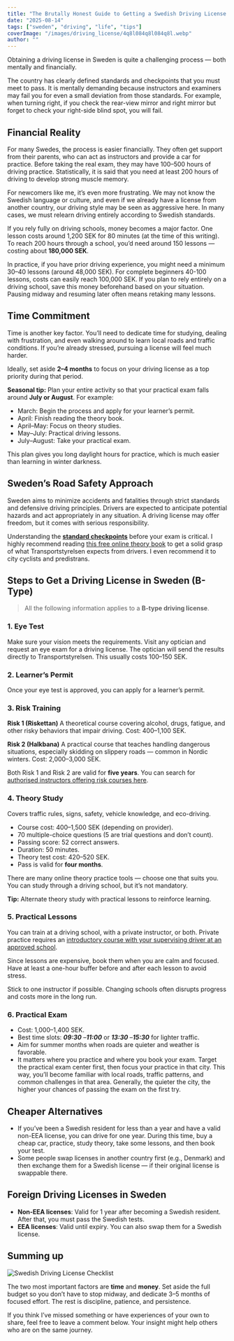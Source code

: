 ```yaml
---
title: "The Brutally Honest Guide to Getting a Swedish Driving License (Without Going Broke or Losing Your Mind)"
date: "2025-08-14"
tags: ["sweden", "driving", "life", "tips"]
coverImage: "/images/driving_license/4q8l084q8l084q8l.webp"
author: ""
---
```


Obtaining a driving license in Sweden is quite a challenging process — both mentally and financially.

The country has clearly defined standards and checkpoints that you must meet to pass. It is mentally demanding because instructors and examiners may fail you for even a small deviation from those standards. For example, when turning right, if you check the rear-view mirror and right mirror but forget to check your right-side blind spot, you will fail.

## Financial Reality

For many Swedes, the process is easier financially. They often get support from their parents, who can act as instructors and provide a car for practice. Before taking the real exam, they may have 100–500 hours of driving practice. Statistically, it is said that you need at least 200 hours of driving to develop strong muscle memory.

For newcomers like me, it’s even more frustrating. We may not know the Swedish language or culture, and even if we already have a license from another country, our driving style may be seen as aggressive here. In many cases, we must relearn driving entirely according to Swedish standards.

If you rely fully on driving schools, money becomes a major factor. One lesson costs around 1,200 SEK for 80 minutes (at the time of this writing). To reach 200 hours through a school, you’d need around 150 lessons — costing about **180,000 SEK**.

In practice, if you have prior driving experience, you might need a minimum 30–40 lessons (around 48,000 SEK). For complete beginners 40-100 lessons, costs can easily reach 100,000 SEK. If you plan to rely entirely on a driving school, save this money beforehand based on your situation. Pausing midway and resuming later often means retaking many lessons.

## Time Commitment

Time is another key factor. You’ll need to dedicate time for studying, dealing with frustration, and even walking around to learn local roads and traffic conditions. If you’re already stressed, pursuing a license will feel much harder.

Ideally, set aside **2–4 months** to focus on your driving license as a top priority during that period.

**Seasonal tip:** Plan your entire activity so that your practical exam falls around **July or August**. For example:

- March: Begin the process and apply for your learner’s permit.
- April: Finish reading the theory book.
- April–May: Focus on theory studies.
- May–July: Practical driving lessons.
- July–August: Take your practical exam.

This plan gives you long daylight hours for practice, which is much easier than learning in winter darkness.

## Sweden’s Road Safety Approach

Sweden aims to minimize accidents and fatalities through strict standards and defensive driving principles. Drivers are expected to anticipate potential hazards and act appropriately in any situation. A driving license may offer freedom, but it comes with serious responsibility.

Understanding the [**standard checkpoints**](https://trafikverket.diva-portal.org/smash/get/diva2:1389795/FULLTEXT04.pdf) before your exam is critical. I highly recommend reading [this free online theory book](https://play.google.com/store/books/details/K%C3%B6rkortonline_se_Theory_Book_Driving_Licence_Book?id=PzWxEAAAQBAJ) to get a solid grasp of what Transportstyrelsen expects from drivers. I even recommend it to city cyclists and predistrans.

## Steps to Get a Driving License in Sweden (B-Type)

> All the following information applies to a **B-type driving license**.

### 1. Eye Test

Make sure your vision meets the requirements. Visit any optician and request an eye exam for a driving license. The optician will send the results directly to Transportstyrelsen. This usually costs 100–150 SEK.

### 2. Learner’s Permit

Once your eye test is approved, you can apply for a learner’s permit.

### 3. Risk Training

**Risk 1 (Riskettan)**
A theoretical course covering alcohol, drugs, fatigue, and other risky behaviors that impair driving. Cost: 400–1,100 SEK.

**Risk 2 (Halkbana)**
A practical course that teaches handling dangerous situations, especially skidding on slippery roads — common in Nordic winters. Cost: 2,000–3,000 SEK.

Both Risk 1 and Risk 2 are valid for **five years**. You can search for [authorised instructors offering risk courses here](https://lisutb-p.transportstyrelsen.se/extweb/#/).

### 4. Theory Study

Covers traffic rules, signs, safety, vehicle knowledge, and eco-driving.

- Course cost: 400–1,500 SEK (depending on provider).
- 70 multiple-choice questions (5 are trial questions and don’t count).
- Passing score: 52 correct answers.
- Duration: 50 minutes.
- Theory test cost: 420–520 SEK.
- Pass is valid for **four months**.

There are many online theory practice tools — choose one that suits you. You can study through a driving school, but it’s not mandatory.

**Tip:** Alternate theory study with practical lessons to reinforce learning.

### 5. Practical Lessons

You can train at a driving school, with a private instructor, or both. Private practice requires an [introductory course with your supervising driver at an approved school](https://www.transportstyrelsen.se/en/road/driving-licences/permits-for-driving-training/).

Since lessons are expensive, book them when you are calm and focused. Have at least a one-hour buffer before and after each lesson to avoid stress.

Stick to one instructor if possible. Changing schools often disrupts progress and costs more in the long run.

### 6. Practical Exam

- Cost: 1,000–1,400 SEK.
- Best time slots: ***09:30*** –***11:00*** or ***13:30*** –***15:30*** for lighter traffic.
- Aim for summer months when roads are quieter and weather is favorable.
- It matters where you practice and where you book your exam. Target the practical exam center first, then focus your practice in that city. This way, you’ll become familiar with local roads, traffic patterns, and common challenges in that area. Generally, the quieter the city, the higher your chances of passing the exam on the first try.

## Cheaper Alternatives

- If you’ve been a Swedish resident for less than a year and have a valid non-EEA license, you can drive for one year. During this time, buy a cheap car, practice, study theory, take some lessons, and then book your test.
- Some people swap licenses in another country first (e.g., Denmark) and then exchange them for a Swedish license — if their original license is swappable there.

## Foreign Driving Licenses in Sweden

- **Non-EEA licenses**: Valid for 1 year after becoming a Swedish resident. After that, you must pass the Swedish tests.
- **EEA licenses**: Valid until expiry. You can also swap them for a Swedish license.

## Summing up

![Swedish Driving License Checklist](/images/driving_license/sweden_driving_license_checklist.webp)

The two most important factors are **time** and **money**. Set aside the full budget so you don’t have to stop midway, and dedicate 3–5 months of focused effort. The rest is discipline, patience, and persistence.

If you think I’ve missed something or have experiences of your own to share, feel free to leave a comment below. Your insight might help others who are on the same journey.
